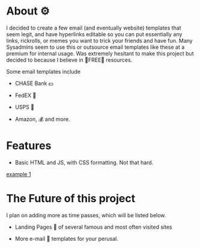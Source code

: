 # About ⚙️

I decided to create a few email (and eventually website) templates that seem legit, and have hyperlinks editable so you can put essentially any links, rickrolls, or memes you want to trick your friends and have fun. Many Sysadmins seem to use this or outsource email templates like these at a premium for internal usage. Was extremely hesitant to make this project but decided to because I believe in 🤑FREE🤑 resources. 

Some email templates include
- CHASE Bank 💵

- FedEX 🚚

- USPS 🚚

- Amazon, 💰 and more.

# Features
- Basic HTML and JS, with CSS formatting. Not that hard.

[example 1](https://github.com/xCoderSai/templates/blob/main/image0%20(2).jpeg "Title")

# The Future of this project
I plan on adding more as time passes, which will be listed below.

- Landing Pages 📃 of several famous and most often visited sites

- More e-mail 📧 templates for your perusal.
